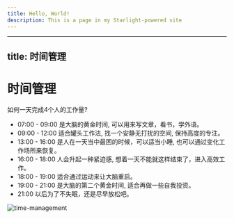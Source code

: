 ```yaml
---
title: Hello, World!
description: This is a page in my Starlight-powered site
---
```


---

title: 时间管理
---

# 时间管理

如何一天完成4个人的工作量?

- 07:00 - 09:00 是大脑的黄金时间, 可以用来写文章，看书，学外语。
- 09:00 - 12:00 适合罐头工作法, 找一个安静无打扰的空间, 保持高度的专注。
- 13:00 - 16:00 是人在一天当中最困的时候，可以适当小睡, 也可以通过变化工作场所来恢复。
- 16:00 - 18:00 人会升起一种紧迫感, 想着一天不能就这样结束了，进入高效工作。
- 18:00 - 19:00 适合通过运动来让大脑重启。
- 19:00 - 21:00 是大脑的第二个黄金时间, 适合再做一些自我投资。
- 21:00 以后为了不失眠，还是尽早放松吧。

![time-management](/images/time-management.jpg)
